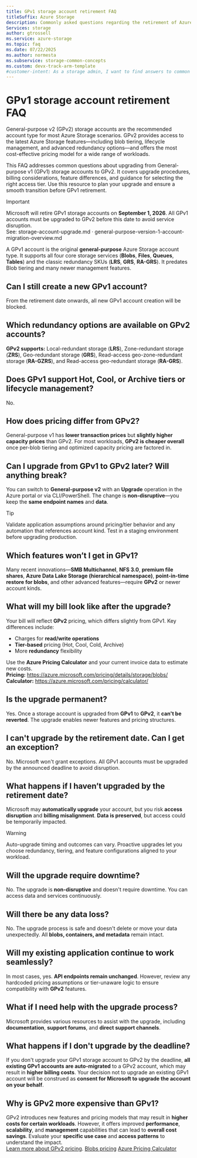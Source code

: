 ```yaml
---
title: GPv1 storage account retirement FAQ
titleSuffix: Azure Storage
description: Commonly asked questions regarding the retirement of Azure General-purpose v1 (GPv1) storage accounts and upgrading to GPv2.
Services: storage
author: gtrossell
ms.service: azure-storage
ms.topic: faq
ms.date: 07/22/2025
ms.author: normesta
ms.subservice: storage-common-concepts
ms.custom: devx-track-arm-template
#customer-intent: As a storage admin, I want to find answers to common questions about the retirement of GPv1 storage accounts, so that I can plan my upgrade to GPv2 and avoid service disruption.
---
```


# GPv1 storage account retirement FAQ

General-purpose v2 (GPv2) storage accounts are the recommended account type for most Azure Storage scenarios. GPv2 provides access to the latest Azure Storage features—including blob tiering, lifecycle management, and advanced redundancy options—and offers the most cost-effective pricing model for a wide range of workloads.

This FAQ addresses common questions about upgrading from General-purpose v1 (GPv1) storage accounts to GPv2. It covers upgrade procedures, billing considerations, feature differences, and guidance for selecting the right access tier. Use this resource to plan your upgrade and ensure a smooth transition before GPv1 retirement.

> [!IMPORTANT]
> Microsoft will retire GPv1 storage accounts on **September 1, 2026**. All GPv1 accounts must be upgraded to GPv2 before this date to avoid service disruption.  
> See: storage-account-upgrade.md · general-purpose-version-1-account-migration-overview.md

A GPv1 account is the original **general-purpose** Azure Storage account type. It supports all four core storage services (**Blobs**, **Files**, **Queues**, **Tables**) and the classic redundancy SKUs (**LRS**, **GRS**, **RA-GRS**). It predates Blob tiering and many newer management features.

## Can I still create a new GPv1 account?

From the retirement date onwards, all new GPv1 account creation will be blocked.

## Which redundancy options are available on GPv2 accounts?

**GPv2 supports:** Local-redundant storage (**LRS**), Zone-redundant storage (**ZRS**), Geo-redundant storage (**GRS**), Read-access geo-zone-redundant storage (**RA-GZRS**), and Read-access geo-redundant storage (**RA-GRS**).

## Does GPv1 support Hot, Cool, or Archive tiers or lifecycle management?

No.

## How does pricing differ from GPv2?

General-purpose v1 has **lower transaction prices** but **slightly higher capacity prices** than GPv2. For most workloads, **GPv2 is cheaper overall** once per-blob tiering and optimized capacity pricing are factored in.

## Can I upgrade from GPv1 to GPv2 later? Will anything break?

You can switch to **General-purpose v2** with an **Upgrade** operation in the Azure portal or via CLI/PowerShell. The change is **non-disruptive**—you keep the **same endpoint names** and **data**.

> [!TIP]
> Validate application assumptions around pricing/tier behavior and any automation that references account kind. Test in a staging environment before upgrading production.

## Which features won’t I get in GPv1?

Many recent innovations—**SMB Multichannel**, **NFS 3.0**, **premium file shares**, **Azure Data Lake Storage (hierarchical namespace)**, **point-in-time restore for blobs**, and other advanced features—require **GPv2** or newer account kinds.

## What will my bill look like after the upgrade?

Your bill will reflect **GPv2** pricing, which differs slightly from GPv1. Key differences include:

- Charges for **read/write operations**  
- **Tier-based** pricing (Hot, Cool, Cold, Archive)  
- More **redundancy** flexibility

Use the **Azure Pricing Calculator** and your current invoice data to estimate new costs.  
**Pricing:** https://azure.microsoft.com/pricing/details/storage/blobs/  
**Calculator:** https://azure.microsoft.com/pricing/calculator/

## Is the upgrade permanent?

Yes. Once a storage account is upgraded from **GPv1** to **GPv2**, it **can't be reverted**. The upgrade enables newer features and pricing structures.

## I can't upgrade by the retirement date. Can I get an exception?

No. Microsoft won't grant exceptions. All GPv1 accounts must be upgraded by the announced deadline to avoid disruption.

## What happens if I haven’t upgraded by the retirement date?

Microsoft may **automatically upgrade** your account, but you risk **access disruption** and **billing misalignment**. **Data is preserved**, but access could be temporarily impacted.

> [!WARNING]
> Auto-upgrade timing and outcomes can vary. Proactive upgrades let you choose redundancy, tiering, and feature configurations aligned to your workload.

## Will the upgrade require downtime?

No. The upgrade is **non-disruptive** and doesn't require downtime. You can access data and services continuously.

## Will there be any data loss?

No. The upgrade process is safe and doesn't delete or move your data unexpectedly. All **blobs, containers, and metadata** remain intact.

## Will my existing application continue to work seamlessly?

In most cases, yes. **API endpoints remain unchanged**. However, review any hardcoded pricing assumptions or tier-unaware logic to ensure compatibility with **GPv2** features.

## What if I need help with the upgrade process?

Microsoft provides various resources to assist with the upgrade, including **documentation**, **support forums**, and **direct support channels**.

## What happens if I don't upgrade by the deadline?

If you don't upgrade your GPv1 storage account to GPv2 by the deadline, **all existing GPv1 accounts are auto-migrated** to a GPv2 account, which may result in **higher billing costs**. Your decision not to upgrade an existing GPv1 account will be construed as **consent for Microsoft to upgrade the account on your behalf**.

## Why is GPv2 more expensive than GPv1?

GPv2 introduces new features and pricing models that may result in **higher costs for certain workloads**. However, it offers improved **performance**, **scalability**, and **management** capabilities that can lead to **overall cost savings**. Evaluate your **specific use case** and **access patterns** to understand the impact.  
[Learn more about GPv2 pricing](https://azure.microsoft.com/pricing/details/storage/blobs/).
[Blobs pricing](https://azure.microsoft.com/pricing/details/storage/blobs/)
[Azure Pricing Calculator](https://azure.microsoft.com/pricing/calculator/)
